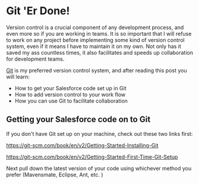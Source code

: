 # Git 'Er Done!

Version control is a crucial component of any development process, and even more so if you are working in teams. It is so important that I will refuse to work on any project before implementing some kind of version control system, even if it means I have to maintain it on my own. Not only has it saved my ass countless times, it also facilitates and speeds up collaboration for development teams.

[Git](https://git-scm.com/) is my preferred version control system, and after reading this post you will learn:

* How to get your Salesforce code set up in Git
* How to add version control to your work flow
* How you can use Git to facilitate collaboration


## Getting your Salesforce code on to Git

If you don't have Git set up on your machine, check out these two links first:

https://git-scm.com/book/en/v2/Getting-Started-Installing-Git

https://git-scm.com/book/en/v2/Getting-Started-First-Time-Git-Setup

Next pull down the latest version of your code using whichever method you prefer (Mavensmate, Eclipse, Ant, etc. )

